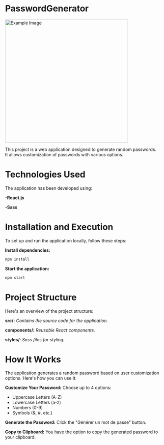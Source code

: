 # PasswordGenerator

<img src="https://cdn.discordapp.com/attachments/1268608877755236446/1268608949566046350/passwordgenerator.PNG?ex=66ad0ba7&is=66abba27&hm=14f36a3a2e73ca7b1b1039b729ed2e57940dd85b6ae5fa91d3e00642e7d2614c&" alt="Example Image" style="width:400px; height:auto;">


This project is a web application designed to generate random passwords. It allows customization of passwords with various options.

# Technologies Used
The application has been developed using:

**-React.js**

**-Sass**

# Installation and Execution
To set up and run the application locally, follow these steps:

**Install dependencies:**
```bash
npm install
```
**Start the application:**
```bash
npm start
```
# Project Structure
Here's an overview of the project structure:

**src/:** *Contains the source code for the application.*

**components/:** *Reusable React components.*

**styles/**: *Sass files for styling.*

# How It Works
The application generates a random password based on user customization options. Here's how you can use it:

**Customize Your Password:**
Choose up to 4 options:
- Uppercase Letters (A-Z)
- Lowercase Letters (a-z)
- Numbers (0-9)
- Symbols (&, #, etc.)

**Generate the Password:**
Click the "Générer un mot de passe" button.

**Copy to Clipboard:**
You have the option to copy the generated password to your clipboard.
